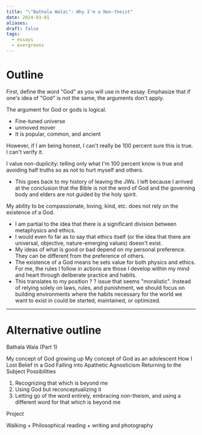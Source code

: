 ```yaml
---
title: "\"Bathala Wala\": Why I'm a Non-theist"
date: 2024-03-01
aliases: 
draft: false
tags:
  - essays
  - evergreens
---
```

# Outline

First, define the word "God" as you will use in the essay. Emphasize that if one's idea of "God" is not the same, the arguments don't apply.

The argument for God or gods is logical.
- Fine-tuned universe
- unmoved mover
- It is popular, common, and ancient

However, if I am being honest, I can't really be 100 percent sure this is true. I can't verify it.

I value non-duplicity: telling only what I'm 100 percent know is true and avoiding half truths so as not to hurt myself and others.
- This goes back to my history of leaving the JWs. I left because I arrived at the conclusion that the Bible is not the word of God and the governing body and elders are not guided by the holy spirit.

My ability to be compassionate, loving, kind, etc. does not rely on the existence of a God.
- I am partial to the idea that there is a significant division between metaphysics and ethics.
- I would even fo far as to say that ethics itself (or the idea that there are universal, objective, nature-emerging values) doesn't exist.
- My ideas of what is good or bad depend on my personal preference. They can be different from the preference of others.
- The existence of a God means he sets value for both physics and ethics. For me, the rules I follow in actions are those I develop within my mind and heart through deliberate practice and habits.
- This translates to my position ? ? issue that seems "moralistic". Instead of relying solely on laws, rules, and punishment, we should focus on building environments where the habits necessary for the world we want to exist in could be started, maintained, or optimized.

***

# Alternative outline

Bathala Wala (Part 1)

My concept of God growing up
My concept of God as an adolescent
How I Lost Belief in a God
Falling into Apathetic Agnosticism
Returning to the Subject
Possibilities
1. Recognizing that which is beyond me
2. Using God but reconceptualizing it
3. Letting go of the word entirely, embracing non-theism, and using a different word for that which is beyond me

Project

Walking + Philosophical reading + writing and photography